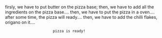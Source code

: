 firsly, we have to put butter on the pizza base;
then, we have to add all the ingredients on the pizza base....
then, we have to put the pizza in a oven....
after some time, the pizza will ready....
then, we have to add the chilli flakes, origano on it....

                          pizza is ready!                      